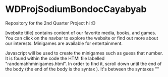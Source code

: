 # WDProjSodiumBondocCayabyab
Repository for the 2nd Quarter Project
hi :D

[website title] contains content of our favorite media, books, and games. 
You can click on the navbar to explore the website or find out more about our interests.
Minigames are available for entertainment.


Javascript will be used to create the minigames such as guess that number. 
It is found within the code the HTMl file labelled "randomahhminigames.html".
In order to find it, scroll down until the end of the body (the end of the body is the syntax </body>). 
It's between the syntaxes "<script>" and "</script>"
